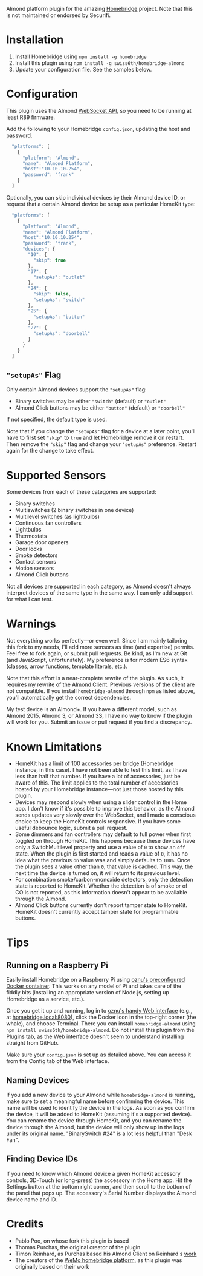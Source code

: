 Almond platform plugin for the amazing [Homebridge](https://github.com/nfarina/homebridge) project. Note that this is not maintained or endorsed by Securifi.

# Installation

1. Install Homebridge using `npm install -g homebridge`
2. Install this plugin using `npm install -g swiss6th/homebridge-almond`
3. Update your configuration file. See the samples below.

# Configuration

This plugin uses the Almond [WebSocket API](https://wiki.securifi.com/index.php/Websockets_Documentation#Devicelist), so you need to be running at least R89 firmware.

Add the following to your Homebridge `config.json`, updating the host and password.

```javascript
  "platforms": [
    {
      "platform": "Almond",
      "name": "Almond Platform",
      "host":"10.10.10.254",
      "password": "frank"
    }
  ]
```

Optionally, you can skip individual devices by their Almond device ID, or request that a certain Almond device be setup as a particular HomeKit type:

```javascript
  "platforms": [
    {
      "platform": "Almond",
      "name": "Almond Platform",
      "host":"10.10.10.254",
      "password": "frank",
      "devices": {
        "10": {
          "skip": true
        },
        "37": {
          "setupAs": "outlet"
        },
        "24": {
          "skip": false,
          "setupAs": "switch"
        },
        "25": {
          "setupAs": "button"
        },
        "27": {
          "setupAs": "doorbell"
        }
      }
    }
  ]
```

## `"setupAs"` Flag

Only certain Almond devices support the `"setupAs"` flag:

- Binary switches may be either `"switch"` (default) or `"outlet"`
- Almond Click buttons may be either `"button"` (default) or `"doorbell"`

If not specified, the default type is used.

Note that if you change the `"setupAs"` flag for a device at a later point, you'll have to first set `"skip"` to `true` and let Homebridge remove it on restart. Then remove the `"skip"` flag and change your `"setupAs"` preference. Restart again for the change to take effect.

# Supported Sensors

Some devices from each of these categories are supported:

- Binary switches
- Multiswitches (2 binary switches in one device)
- Multilevel switches (as lightbulbs)
- Continuous fan controllers
- Lightbulbs
- Thermostats
- Garage door openers
- Door locks
- Smoke detectors
- Contact sensors
- Motion sensors
- Almond Click buttons

Not all devices are supported in each category, as Almond doesn't always interpret devices of the same type in the same way. I can only add support for what I can test.

# Warnings

Not everything works perfectly—or even well. Since I am mainly tailoring this fork to my needs, I'll add more sensors as time (and expertise) permits. Feel free to fork again, or submit pull requests. Be kind, as I'm new at Git (and JavaScript, unfortunately). My preference is for modern ES6 syntax (classes, arrow functions, template literals, etc.).

Note that this effort is a near-complete rewrite of the plugin. As such, it requires my rewrite of the [Almond Client](https://github.com/swiss6th/almond-client). Previous versions of the client are not compatible. If you install `homebridge-almond` through `npm` as listed above, you'll automatically get the correct dependencies.

My test device is an Almond+. If you have a different model, such as Almond 2015, Almond 3, or Almond 3S, I have no way to know if the plugin will work for you. Submit an issue or pull request if you find a discrepancy.

# Known Limitations

- HomeKit has a limit of 100 accessories per bridge (Homebridge instance, in this case). I have not been able to test this limit, as I have less than half that number. If you have a lot of accessories, just be aware of this. The limit applies to the total number of accessories hosted by your Homebridge instance—not just those hosted by this plugin.
- Devices may respond slowly when using a slider control in the Home app. I don't know if it's possible to improve this behavior, as the Almond sends updates very slowly over the WebSocket, and I made a conscious choice to keep the HomeKit controls responsive. If you have some useful debounce logic, submit a pull request.
- Some dimmers and fan controllers may default to full power when first toggled on through HomeKit. This happens because these devices have only a SwitchMultilevel property and use a value of `0` to show an `off` state. When the plugin is first started and reads a value of `0`, it has no idea what the previous `on` value was and simply defaults to `100%`. Once the plugin sees a value other than `0`, that value is cached. This way, the next time the device is turned on, it will return to its previous level.
- For combination smoke/carbon-monoxide detectors, only the detection state is reported to HomeKit. Whether the detection is of smoke or of CO is not reported, as this information doesn't appear to be available through the Almond.
- Almond Click buttons currently don't report tamper state to HomeKit. HomeKit doesn't currently accept tamper state for programmable buttons.

# Tips

## Running on a Raspberry Pi

Easily install Homebridge on a Raspberry Pi using [oznu's preconfigured Docker container](https://github.com/oznu/docker-homebridge/wiki/Homebridge-on-Raspberry-Pi). This works on any model of Pi and takes care of the fiddly bits (installing an appropriate version of Node.js, setting up Homebridge as a service, etc.).

Once you get it up and running, log in to [oznu's handy Web interface](https://github.com/oznu/homebridge-config-ui-x) (e.g., at [homebridge.local:8080](http://homebridge.local:8080)), click the Docker icon in the top-right corner (the whale), and choose Terminal. There you can install `homebridge-almond` using `npm install swiss6th/homebridge-almond`. Do not install this plugin from the Plugins tab, as the Web interface doesn't seem to understand installing straight from GitHub.

Make sure your `config.json` is set up as detailed above. You can access it from the Config tab of the Web interface.

## Naming Devices

If you add a new device to your Almond while `homebridge-almond` is running, make sure to set a meaningful name before confirming the device. This name will be used to identify the device in the logs. As soon as you confirm the device, it will be added to HomeKit (assuming it's a supported device). You can rename the device through HomeKit, and you can rename the device through the Almond, but the device will only show up in the logs under its original name. "BinarySwitch #24" is a lot less helpful than "Desk Fan".

## Finding Device IDs

If you need to know which Almond device a given HomeKit accessory controls, 3D-Touch (or long-press) the accessory in the Home app. Hit the Settings button at the bottom right corner, and then scroll to the bottom of the panel that pops up. The accessory's Serial Number displays the Almond device name and ID.

# Credits
- Pablo Poo, on whose fork this plugin is based
- Thomas Purchas, the original creator of the plugin
- Timon Reinhard, as Purchas based his Almond Client on Reinhard's [work](https://github.com/timonreinhard/wemo-client)
- The creators of the [WeMo homebridge platform](https://github.com/rudders/homebridge-platform-wemo), as this plugin was originally based on their work